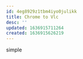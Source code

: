 ```yaml
---
id: 4eg8929z1tbm4iyo0julikk
title: Chrome to Vlc
desc: ''
updated: 1636915711264
created: 1636915626219
---
```


simple